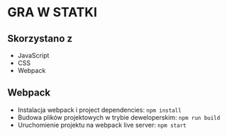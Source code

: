 # GRA W STATKI

## Skorzystano z
- JavaScript
- CSS
- Webpack

## Webpack
- Instalacja webpack i project dependencies: `npm install`
- Budowa plików projektowych w trybie deweloperskim: `npm run build`
- Uruchomienie projektu na webpack live server: `npm start`
